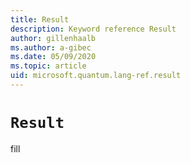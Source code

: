 ```yaml
---
title: Result
description: Keyword reference Result
author: gillenhaalb
ms.author: a-gibec
ms.date: 05/09/2020
ms.topic: article
uid: microsoft.quantum.lang-ref.result
---
```


# `Result`

fill